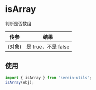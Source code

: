 # isArray

判断是否数组

| 传参   | 结果                 |
| ------ | -------------------- |
| (对象) | 是 true，不是 false |

## 使用

```js
import { isArray } from 'serein-utils';
isArray(obj);
```
